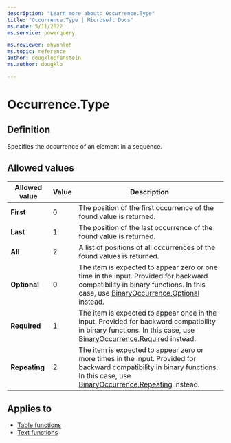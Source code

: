 ```yaml
---
description: "Learn more about: Occurrence.Type"
title: "Occurrence.Type | Microsoft Docs"
ms.date: 5/11/2022
ms.service: powerquery

ms.reviewer: ehvonleh
ms.topic: reference
author: dougklopfenstein
ms.author: dougklo

---
```

# Occurrence.Type

## Definition

Specifies the occurrence of an element in a sequence.

## Allowed values

|Allowed value|Value|Description|
| ------- | --- | ----------- |
|**First**|0|The position of the first occurrence of the found value is returned.|
|**Last**|1|The position of the last occurrence of the found value is returned.|
|**All**|2|A list of positions of all occurrences of the found values is returned.|
|**Optional**|0|The item is expected to appear zero or one time in the input. Provided for backward compatibility in binary functions. In this case, use [BinaryOccurrence.Optional](binaryoccurrence.md) instead.|
|**Required**|1|The item is expected to appear once in the input. Provided for backward compatibility in binary functions. In this case, use [BinaryOccurrence.Required](binaryoccurrence.md) instead.|
|**Repeating**|2|The item is expected to appear zero or more times in the input. Provided for backward compatibility in binary functions. In this case, use [BinaryOccurrence.Repeating](binaryoccurrence.md) instead.|

## Applies to

* [Table functions](table-functions.md)
* [Text functions](text-functions.md)
